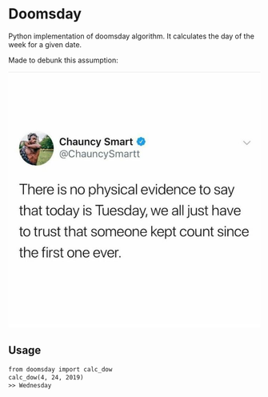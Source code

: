 # Doomsday

Python implementation of doomsday algorithm. It calculates the day of the week for a given date.

Made to debunk this assumption:

![tweet about day of the week][tweet]

[tweet]: ./assumption.jpg

## Usage

```
from doomsday import calc_dow
calc_dow(4, 24, 2019)
>> Wednesday
```
